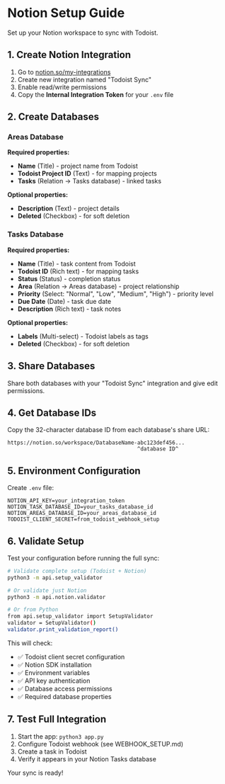 # Notion Setup Guide

Set up your Notion workspace to sync with Todoist.

## 1. Create Notion Integration

1. Go to [notion.so/my-integrations](https://www.notion.so/my-integrations)
2. Create new integration named "Todoist Sync"
3. Enable read/write permissions
4. Copy the **Internal Integration Token** for your `.env` file

## 2. Create Databases

### Areas Database
**Required properties:**
- **Name** (Title) - project name from Todoist
- **Todoist Project ID** (Text) - for mapping projects
- **Tasks** (Relation → Tasks database) - linked tasks

**Optional properties:**
- **Description** (Text) - project details
- **Deleted** (Checkbox) - for soft deletion

### Tasks Database  
**Required properties:**
- **Name** (Title) - task content from Todoist
- **Todoist ID** (Rich text) - for mapping tasks
- **Status** (Status) - completion status  
- **Area** (Relation → Areas database) - project relationship
- **Priority** (Select: "Normal", "Low", "Medium", "High") - priority level
- **Due Date** (Date) - task due date
- **Description** (Rich text) - task notes

**Optional properties:**
- **Labels** (Multi-select) - Todoist labels as tags
- **Deleted** (Checkbox) - for soft deletion

## 3. Share Databases

Share both databases with your "Todoist Sync" integration and give edit permissions.

## 4. Get Database IDs

Copy the 32-character database ID from each database's share URL:
```
https://notion.so/workspace/DatabaseName-abc123def456...
                                         ^database ID^
```

## 5. Environment Configuration

Create `.env` file:
```env
NOTION_API_KEY=your_integration_token
NOTION_TASK_DATABASE_ID=your_tasks_database_id  
NOTION_AREAS_DATABASE_ID=your_areas_database_id
TODOIST_CLIENT_SECRET=from_todoist_webhook_setup
```

## 6. Validate Setup

Test your configuration before running the full sync:

```bash
# Validate complete setup (Todoist + Notion)
python3 -m api.setup_validator

# Or validate just Notion
python3 -m api.notion.validator

# Or from Python
from api.setup_validator import SetupValidator
validator = SetupValidator()
validator.print_validation_report()
```

This will check:
- ✅ Todoist client secret configuration
- ✅ Notion SDK installation
- ✅ Environment variables
- ✅ API key authentication  
- ✅ Database access permissions
- ✅ Required database properties

## 7. Test Full Integration

1. Start the app: `python3 app.py`
2. Configure Todoist webhook (see WEBHOOK_SETUP.md)
3. Create a task in Todoist
4. Verify it appears in your Notion Tasks database

Your sync is ready!